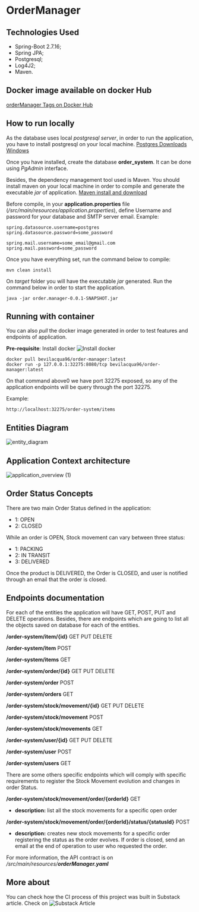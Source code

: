 # OrderManager

## Technologies Used

- Spring-Boot 2.7.16;
- Spring JPA;
- Postgresql;
- Log4J2;
- Maven.

## Docker image available on docker Hub

[orderManager Tags on Docker Hub](https://hub.docker.com/r/bevilacqua96/order-manager/tags)

## How to run locally

As the database uses local _postgresql server_, in order to run the application, you have to install postgresql on your local machine.
[Postgres Downloads Windows](https://www.postgresql.org/download/windows/)

Once you have installed, create the database **order_system**. It can be done using _PgAdmin_ interface.

Besides, the dependency management tool used is Maven. You should install maven on your local machine in order to compile and generate the executable _jar_ of application.
[Maven install and download](https://maven.apache.org/install.html)

Before compile, in your **application.properties** file (_/src/main/resources/application.properties_), define Username and password for your database and SMTP server email.
Example:

```
spring.datasource.username=postgres
spring.datasource.password=some_password

spring.mail.username=some_email@gmail.com
spring.mail.password=some_password
```

Once you have everything set, run the command below to compile:

```
mvn clean install
```

On _target_ folder you will have the executable _jar_ generated.
Run the command below in order to start the application.

```
java -jar order.manager-0.0.1-SNAPSHOT.jar
```

## Running with container

You can also _pull_ the docker image generated in order to test features and endpoints of application.

**Pre-requisite**: Install docker ![Install docker](https://docs.docker.com/engine/install/)

```
docker pull bevilacqua96/order-manager:latest
docker run -p 127.0.0.1:32275:8080/tcp bevilacqua96/order-manager:latest
```

On that command above0 we have port 32275 exposed, so any of the application endpoints will be query through the port 32275.

Example:

```
http://localhost:32275/order-system/items
```

## Entities Diagram

![entity_diagram](https://github.com/bevilacqua1996/OrderManager/assets/18063196/ec960354-ec63-46fc-9a04-3681ed27d277)

## Application Context architecture

![application_overview (1)](https://github.com/bevilacqua1996/OrderManager/assets/18063196/10224bde-038d-4008-8e06-962c44502b17)

## Order Status Concepts

There are two main Order Status defined in the application:

- 1: OPEN
- 2: CLOSED

While an order is OPEN, Stock movement can vary between three status:

- 1: PACKING
- 2: IN TRANSIT
- 3: DELIVERED

Once the product is DELIVERED, the Order is CLOSED, and user is notified through an email that the order is closed.

## Endpoints documentation

For each of the entities the application will have GET, POST, PUT and DELETE operations. Besides, there are endpoints which are going to list all the objects saved on database for each of the entities.

**/order-system/item/{id}**
GET
PUT
DELETE

**/order-system/item**
POST

**/order-system/items**
GET

**/order-system/order/{id}**
GET
PUT
DELETE

**/order-system/order**
POST

**/order-system/orders**
GET

**/order-system/stock/movement/{id}**
GET
PUT
DELETE

**/order-system/stock/movement**
POST

**/order-system/stock/movements**
GET

**/order-system/user/{id}**
GET
PUT
DELETE

**/order-system/user**
POST

**/order-system/users**
GET

There are some others specific endpoints which will comply with specific requirements to register the Stock Movement evolution and changes in order Status.

**/order-system/stock/movement/order/{orderId}**
GET
- **description:** list all the stock movements for a specific open order

**/order-system/stock/movement/order/{orderId}/status/{statusId}**
POST
- **description:** creates new stock movements for a specific order registering the status as the order evolves. If order is closed, send an email at the end of operation to user who requested the order.

For more information, the API contract is on _/src/main/resources/**orderManager.yaml**_

## More about

You can check how the CI process of this project was built in Substack article. Check on ![Substack Article]([https://docs.docker.com/engine/install/](https://open.substack.com/pub/bevilacqua96/p/building-your-own-docker-image-using?r=2je0lv&utm_campaign=post&utm_medium=web)https://open.substack.com/pub/bevilacqua96/p/building-your-own-docker-image-using?r=2je0lv&utm_campaign=post&utm_medium=web)
